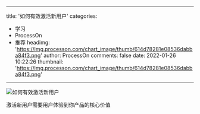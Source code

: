 
---
title: '如何有效激活新用户'
categories: 
 - 学习
 - ProcessOn
 - 推荐
headimg: 'https://img.processon.com/chart_image/thumb/614d78281e08536dabba84f3.png'
author: ProcessOn
comments: false
date: 2022-01-26 10:22:26
thumbnail: 'https://img.processon.com/chart_image/thumb/614d78281e08536dabba84f3.png'
---

<div>   
<img class="thumb" alt="如何有效激活新用户" src="https://img.processon.com/chart_image/thumb/614d78281e08536dabba84f3.png" referrerpolicy="no-referrer">
<p>激活新用户需要用户体验到你产品的核心价值</p>  
</div>
            